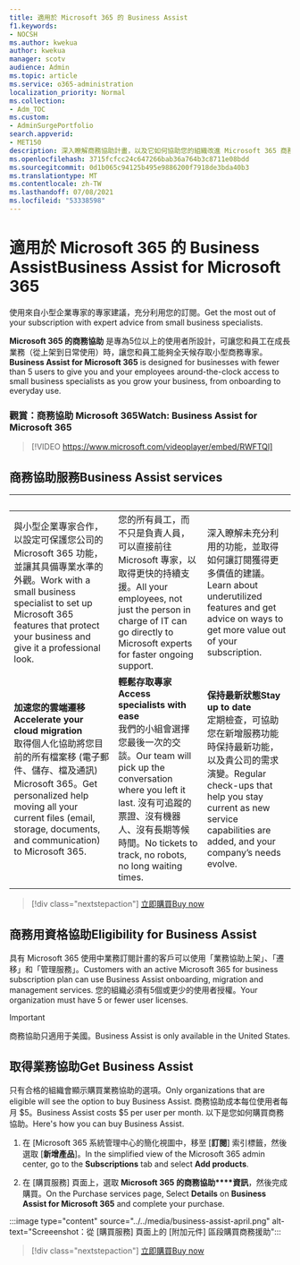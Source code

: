 ```yaml
---
title: 適用於 Microsoft 365 的 Business Assist
f1.keywords:
- NOCSH
ms.author: kwekua
author: kwekua
manager: scotv
audience: Admin
ms.topic: article
ms.service: o365-administration
localization_priority: Normal
ms.collection:
- Adm_TOC
ms.custom:
- AdminSurgePortfolio
search.appverid:
- MET150
description: 深入瞭解商務協助計畫，以及它如何協助您的組織改進 Microsoft 365 商務的協助和使用。
ms.openlocfilehash: 3715fcfcc24c647266bab36a764b3c8711e08bdd
ms.sourcegitcommit: 0d1b065c94125b495e9886200f7918de3bda40b3
ms.translationtype: MT
ms.contentlocale: zh-TW
ms.lasthandoff: 07/08/2021
ms.locfileid: "53338598"
---
```

# <a name="business-assist-for-microsoft-365"></a><span data-ttu-id="c4519-103">適用於 Microsoft 365 的 Business Assist</span><span class="sxs-lookup"><span data-stu-id="c4519-103">Business Assist for Microsoft 365</span></span>

<span data-ttu-id="c4519-104">使用來自小型企業專家的專家建議，充分利用您的訂閱。</span><span class="sxs-lookup"><span data-stu-id="c4519-104">Get the most out of your subscription with expert advice from small business specialists.</span></span>

<span data-ttu-id="c4519-105">**Microsoft 365 的商務協助** 是專為5位以上的使用者所設計，可讓您和員工在成長業務（從上架到日常使用）時，讓您和員工能夠全天候存取小型商務專家。</span><span class="sxs-lookup"><span data-stu-id="c4519-105">**Business Assist for Microsoft 365** is designed for businesses with fewer than 5 users to give you and your employees around-the-clock access to small business specialists as you grow your business, from onboarding to everyday use.</span></span>

### <a name="watch-business-assist-for-microsoft-365"></a><span data-ttu-id="c4519-106">觀賞：商務協助 Microsoft 365</span><span class="sxs-lookup"><span data-stu-id="c4519-106">Watch: Business Assist for Microsoft 365</span></span>

> [!VIDEO https://www.microsoft.com/videoplayer/embed/RWFTQl]

## <a name="business-assist-services"></a><span data-ttu-id="c4519-107">商務協助服務</span><span class="sxs-lookup"><span data-stu-id="c4519-107">Business Assist services</span></span>

|&nbsp;|&nbsp;|&nbsp;|
|:-----|:-----|:-----|
|<span data-ttu-id="c4519-108">與小型企業專家合作，以設定可保護您公司的 Microsoft 365 功能，並讓其具備專業水準的外觀。</span><span class="sxs-lookup"><span data-stu-id="c4519-108">Work with a small business specialist to set up Microsoft 365 features that protect your business and give it a professional look.</span></span> |<span data-ttu-id="c4519-109">您的所有員工，而不只是負責人員，可以直接前往 Microsoft 專家，以取得更快的持續支援。</span><span class="sxs-lookup"><span data-stu-id="c4519-109">All your employees, not just the person in charge of IT can go directly to Microsoft experts for faster ongoing support.</span></span> |<span data-ttu-id="c4519-110">深入瞭解未充分利用的功能，並取得如何讓訂閱獲得更多價值的建議。</span><span class="sxs-lookup"><span data-stu-id="c4519-110">Learn about underutilized features and get advice on ways to get more value out of your subscription.</span></span> |
|<span data-ttu-id="c4519-111">**加速您的雲端遷移**</span><span class="sxs-lookup"><span data-stu-id="c4519-111">**Accelerate your cloud migration**</span></span> <br> <span data-ttu-id="c4519-112">取得個人化協助將您目前的所有檔案移 (電子郵件、儲存、檔及通訊) Microsoft 365。</span><span class="sxs-lookup"><span data-stu-id="c4519-112">Get personalized help moving all your current files (email, storage, documents, and communication) to Microsoft 365.</span></span> |<span data-ttu-id="c4519-113">**輕鬆存取專家**</span><span class="sxs-lookup"><span data-stu-id="c4519-113">**Access specialists with ease**</span></span> <br> <span data-ttu-id="c4519-114">我們的小組會選擇您最後一次的交談。</span><span class="sxs-lookup"><span data-stu-id="c4519-114">Our team will pick up the conversation where you left it last.</span></span> <span data-ttu-id="c4519-115">沒有可追蹤的票證、沒有機器人、沒有長期等候時間。</span><span class="sxs-lookup"><span data-stu-id="c4519-115">No tickets to track, no robots, no long waiting times.</span></span> |<span data-ttu-id="c4519-116">**保持最新狀態**</span><span class="sxs-lookup"><span data-stu-id="c4519-116">**Stay up to date**</span></span> <br> <span data-ttu-id="c4519-117">定期檢查，可協助您在新增服務功能時保持最新功能，以及貴公司的需求演變。</span><span class="sxs-lookup"><span data-stu-id="c4519-117">Regular check-ups that help you stay current as new service capabilities are added, and your company’s needs evolve.</span></span> |
| | | |

> [!div class="nextstepaction"]
> [<span data-ttu-id="c4519-118">立即購買</span><span class="sxs-lookup"><span data-stu-id="c4519-118">Buy now</span></span>](https://go.microsoft.com/fwlink/p/?linkid=2158423)

## <a name="eligibility-for-business-assist"></a><span data-ttu-id="c4519-119">商務用資格協助</span><span class="sxs-lookup"><span data-stu-id="c4519-119">Eligibility for Business Assist</span></span>

<span data-ttu-id="c4519-120">具有 Microsoft 365 使用中業務訂閱計畫的客戶可以使用「業務協助上架」、「遷移」和「管理服務」。</span><span class="sxs-lookup"><span data-stu-id="c4519-120">Customers with an active Microsoft 365 for business subscription plan can use Business Assist onboarding, migration and management services.</span></span> <span data-ttu-id="c4519-121">您的組織必須有5個或更少的使用者授權。</span><span class="sxs-lookup"><span data-stu-id="c4519-121">Your organization must have 5 or fewer user licenses.</span></span>

> [!IMPORTANT]
> <span data-ttu-id="c4519-122">商務協助只適用于美國。</span><span class="sxs-lookup"><span data-stu-id="c4519-122">Business Assist is only available in the United States.</span></span>

## <a name="get-business-assist"></a><span data-ttu-id="c4519-123">取得業務協助</span><span class="sxs-lookup"><span data-stu-id="c4519-123">Get Business Assist</span></span>

<span data-ttu-id="c4519-124">只有合格的組織會顯示購買業務協助的選項。</span><span class="sxs-lookup"><span data-stu-id="c4519-124">Only organizations that are eligible will see the option to buy Business Assist.</span></span> <span data-ttu-id="c4519-125">商務協助成本每位使用者每月 $5。</span><span class="sxs-lookup"><span data-stu-id="c4519-125">Business Assist costs $5 per user per month.</span></span> <span data-ttu-id="c4519-126">以下是您如何購買商務協助。</span><span class="sxs-lookup"><span data-stu-id="c4519-126">Here's how you can buy Business Assist.</span></span>

1. <span data-ttu-id="c4519-127">在 [Microsoft 365 系統管理中心的簡化視圖中，移至 [**訂閱**] 索引標籤，然後選取 [**新增產品**]。</span><span class="sxs-lookup"><span data-stu-id="c4519-127">In the simplified view of the Microsoft 365 admin center, go to the **Subscriptions** tab and select **Add products**.</span></span>

2. <span data-ttu-id="c4519-128">在 [購買服務] 頁面上，選取 **Microsoft 365 的商務協助\*\*\*\*資訊**，然後完成購買。</span><span class="sxs-lookup"><span data-stu-id="c4519-128">On the Purchase services page, Select **Details** on **Business Assist for Microsoft 365** and complete your purchase.</span></span>

:::image type="content" source="../../media/business-assist-april.png" alt-text="Screeenshot：從 [購買服務] 頁面上的 [附加元件] 區段購買商務援助":::

> [!div class="nextstepaction"]
> [<span data-ttu-id="c4519-130">立即購買</span><span class="sxs-lookup"><span data-stu-id="c4519-130">Buy now</span></span>](https://go.microsoft.com/fwlink/p/?linkid=2158423)
